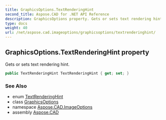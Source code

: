 ```yaml
---
title: GraphicsOptions.TextRenderingHint
second_title: Aspose.CAD for .NET API Reference
description: GraphicsOptions property. Gets or sets text rendering hint
type: docs
weight: 40
url: /net/aspose.cad.imageoptions/graphicsoptions/textrenderinghint/
---
```

## GraphicsOptions.TextRenderingHint property

Gets or sets text rendering hint.

```csharp
public TextRenderingHint TextRenderingHint { get; set; }
```

### See Also

* enum [TextRenderingHint](../../../aspose.cad/textrenderinghint/)
* class [GraphicsOptions](../)
* namespace [Aspose.CAD.ImageOptions](../../../aspose.cad.imageoptions/)
* assembly [Aspose.CAD](../../../)



